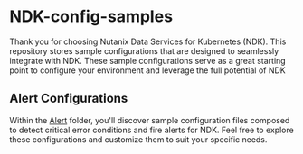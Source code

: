 # NDK-config-samples
Thank you for choosing Nutanix Data Services for Kubernetes (NDK). This repository stores sample configurations that are designed to seamlessly integrate with NDK. These sample configurations serve as a great starting point to configure your environment and leverage the full potential of NDK

## Alert Configurations
Within the [Alert](https://github.com/nutanix-cloud-native/ndk-config-samples/tree/ryuk-0111-patch-1/Alert) folder, you'll discover sample configuration files composed to detect critical error conditions and fire alerts for NDK. Feel free to explore these configurations and customize them to suit your specific needs.

